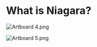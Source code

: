 # What is Niagara?

<p><img src="https://vertexschool.instructure.com/courses/319/files/22101/preview?verifier=M0NMQLUfVd2MJz45d4nfQjQvCywrpcOzBGohKSwF" alt="Artboard 4.png" data-api-endpoint="https://vertexschool.instructure.com/api/v1/courses/319/files/22101" data-api-returntype="File"></p>
<p><img src="https://vertexschool.instructure.com/courses/319/files/22102/preview?verifier=mmYh2fAVpUXHv1ifSwFjaeIDoNTaMqil5CHl920T" alt="Artboard 5.png" data-api-endpoint="https://vertexschool.instructure.com/api/v1/courses/319/files/22102" data-api-returntype="File"></p>